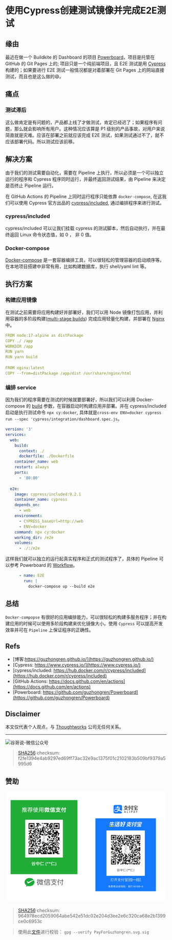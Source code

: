 # 使用Cypress创建测试镜像并完成E2E测试


## 缘由

最近在做一个 Buildkite 的 Dashboard 的项目 [Powerboard](https://github.com/guzhongren/Powerboard)，项目是托管在 GitHub 的 Git Pages 上的; 项目只是一个纯前端项目，且 E2E 测试是用 [Cypress](https://www.cypress.io/)构建的；如果要进行 E2E 测试一般情况都是对着部署在 Git Pages 上的网站直接测试，而且也是这么做的😄。

## 痛点

### 测试滞后

这么做肯定是有问题的，产品都上线了才做测试，肯定已经迟了；如果程序有问题，那么就会影响所有用户。这种情况应该算是 P1 级别的产品事故，对用户来说简直就是灾难。应该在部署之前就应该完成 E2E 测试，如果测试通过不了，就不应该部署代码。所以测试应该前移。


## 解决方案

由于我们的测试需要自动化，需要在 Pipeline 上执行，所以必须是一个可以独立运行的程序和 Cypress 程序同时运行，并最终返回测试结果，由 Pipeline 来决定是否终止 Pipeline 运行。

在 GitHub Actions 的 Pipeline 上同时运行程序只能依靠 `docker-compose`, 在这我们可以使用 Cypress 官方出品的 [cypress/included](https://hub.docker.com/r/cypress/included), 通过编排程序来进行测试。

### cypress/included

cypress/included 可以让我们挂载 cypress 的测试脚本，然后自动执行，并在最终返回 Linux 命令状态值，如 0 ， 非 0 值。

### Docker-compose

[Docker-compose](https://docs.docker.com/compose/) 是一套容器编排工具，可以很轻松的管理容器的启动顺序等。在本地项目搭建中非常有用，比如构建数据库，执行 shell/yaml lint 等。

## 执行方案

### 构建应用镜像

在测试之前需要将应用构建好并部署好，我们可以用 Node 镜像打包应用，并利用容器的多阶段构建([multi-stage builds](https://docs.docker.com/develop/develop-images/multistage-build/)) 完成应用轻量化构建，并部署在 [Nginx](https://hub.docker.com/_/nginx) 中。

```yaml
FROM node:17-alpine as distPackage
COPY ./ /app
WORKDIR /app
RUN yarn
RUN yarn build

FROM nginx:latest
COPY --from=distPackage /app/dist /usr/share/nginx/html
```

### 编排 service

因为我们的程序需要在测试的时候就要部署好，所以我们可以利用 Docker-compose 的 [build](https://docs.docker.com/compose/compose-file/compose-file-v3/#build) 参数，在容器启动时构建应用并部署。并在 cypress/included 启动是执行测试命令 `npx cy:docker`, 具体就是`cross-env ENV=docker cypress run --spec 'cypress/integration/dashboard.spec.js`。

```yaml
version: '3'
services:
  web:
    build:
      context: ./
      dockerfile: ./Dockerfile
    container_name: web
    restart: always
    ports:
      - '80:80'

  e2e:
    image: cypress/included:9.2.1
    container_name: cypress
    depends_on:
      - web
    environment:
      - CYPRESS_baseUrl=http://web
      - ENV=docker
    command: npx cy:docker
    working_dir: /e2e
    volumes:
      - ./:/e2e

```

这样我们就可以独立的运行起真实程序和正式的测试程序了，具体的 Pipeline 可以参考 Powerboard 的 [Workflow](https://github.com/guzhongren/Powerboard/blob/main/.github/workflows/main.yml)。

```yml
      - name: E2E
        run: |
          docker-compose up --build e2e

```

## 总结

`Docker-compopse` 有很好的应用编排能力，可以很轻松的构建多服务程序；并在构建应用的时候可以使用多阶段构建来优化镜像大小。使用 `Cypress` 可以提高开发效率并可在 `Pipeline` 上保证程序的正确性。

## Refs

* [博客:https://guzhongren.github.io/](https://guzhongren.github.io/)
* [Cypress: https://www.cypress.io/](https://www.cypress.io/)
* [cypress/included: https://hub.docker.com/r/cypress/included](https://hub.docker.com/r/cypress/included)
* [GitHub Actions: https://docs.github.com/en/actions](https://docs.github.com/en/actions)
* [Powerboard: https://github.com/guzhongren/Powerboard](https://github.com/guzhongren/Powerboard)


## Disclaimer

本文仅代表个人观点，与 [Thoughtworks](https://www.Thoughtworks.com/) 公司无任何关系。

----
![谷哥说-微信公众号](https://cdn.jsdelivr.net/gh/guzhongren/data-hosting@master/20210819/扫码_搜索联合传播样式-白色版.ae9zxgscqcg.png)
> [SHA256](https://emn178.github.io/online-tools/sha256_checksum.html) checksum: f2fe1394e4ab9297ed69ff73ac32e9ac1375f01c2102183b509bf9379a5995d6

## 赞助

![PayForGuzhongren](/images/pay/PayForGuzhongren.svg)
> [SHA256](https://emn178.github.io/online-tools/sha256_checksum.html) checksum: 964978ecd2059064abe542e51dc02e204d3ee2e6c320ca68e2b1399ce0c6953c

> 使用此[文件](https://guzhongren.github.io/images/pay/payforguzhongren.svg.sig)进行校验： `gpg --verify PayForGuzhongren.svg.sig`

